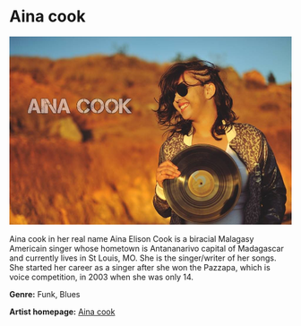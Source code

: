 # Aina cook

![Aina cook](aina-cook.jpg)

Aina cook in her real name Aina Elison Cook is a biracial Malagasy Americain singer whose hometown is Antananarivo capital of Madagascar and currently lives in St Louis, MO. She is the singer/writer of her songs.
She started her career as a singer after she won the Pazzapa, which is voice competition, in 2003 when she was only 14.

**Genre:** Funk, Blues

**Artist homepage:** [Aina cook](https://web.facebook.com/AinaCookOfficial/?_rdc=1&_rdr)
